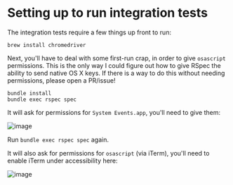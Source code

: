 # Setting up to run integration tests

The integration tests require a few things up front to run:

```
brew install chromedriver
```

Next, you'll have to deal with some first-run crap, in order to give
`osascript` permissions. This is the only way I could figure out how to give
RSpec the ability to send native OS X keys. If there is a way to do this
without needing permissions, please open a PR/issue!

```
bundle install
bundle exec rspec spec
```

It will ask for permissions for `System Events.app`, you'll need to give them:

![image](https://user-images.githubusercontent.com/59429/70395829-c00cdf00-19b7-11ea-91c2-50cefe25b329.png)

Run `bundle exec rspec spec` again.

It will also ask for permissions for `osascript` (via iTerm), you'll need to enable iTerm under accessibility here:

![image](https://user-images.githubusercontent.com/59429/70395855-0a8e5b80-19b8-11ea-9343-5da0496cdf9b.png)

